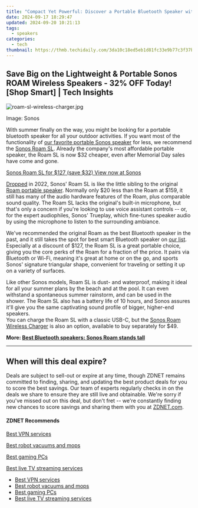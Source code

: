 ```yaml
---
title: "Compact Yet Powerful: Discover a Portable Bluetooth Speaker with Deep Bass Quality by ZDNet"
date: 2024-09-17 18:29:47
updated: 2024-09-20 10:21:13
tags:
  - speakers
categories:
  - tech
thumbnail: https://thmb.techidaily.com/3da10c18ed5eb1d81fc33e9b77c3f37bbadf618042f3295c06f9d5e5b10aa5c0.jpg
---
```


## Save Big on the Lightweight & Portable Sonos ROAM Wireless Speakers - 32% OFF Today![Shop Smart] | Tech Insights

![roam-sl-wireless-charger.jpg](https://www.zdnet.com/a/img/resize/9df29a1abb7c74727e28002ea6b26cfa7380bcf2/2022/03/01/951ad7c6-9b22-40d4-bdff-ed2916ec5741/roam-sl-wireless-charger.jpg?auto=webp&precrop=4096,2300,x0,y247&width=1280)

Image: Sonos

With summer finally on the way, you might be looking for a portable bluetooth speaker for all your outdoor activities. If you want most of the functionality of [our favorite portable Sonos speaker](https://www.zdnet.com/home-and-office/home-entertainment/best-bluetooth-speakers/) for less, we recommend the [Sonos Roam SL](https://www.anrdoezrs.net/links/9041660/type/dlg/sid/zd-%5F%5FCOM%5FCLICK%5FID%5F%5F-dtp/https://www.sonos.com/en-us/shop/roam-sl). Already the company's most affordable portable speaker, the Roam SL is now $32 cheaper, even after Memorial Day sales have come and gone. 

[Sonos Roam SL for $127 (save $32) View now at Sonos](https://www.anrdoezrs.net/links/9041660/type/dlg/sid/zd-%5F%5FCOM%5FCLICK%5FID%5F%5F-dtp/https://www.sonos.com/en-us/shop/roam-sl)

[Dropped](https://www.zdnet.com/home-and-office/home-entertainment/sonos-roam-sl-drops-the-mic-with-a-159-price-tag-and-all-the-portability/) in 2022, Sonos' Roam SL is like the little sibling to the original [Roam portable speaker](https://www.anrdoezrs.net/links/9041660/type/dlg/sid/zd-%5F%5FCOM%5FCLICK%5FID%5F%5F-dtp/https://www.sonos.com/en-us/shop/roam). Normally only $20 less than the Roam at $159, it still has many of the audio hardware features of the Roam, plus comparable sound quality. The Roam SL lacks the original's built-in microphone, but that's only a concern if you're looking to use voice assistant controls -- or, for the expert audiophiles, Sonos' Trueplay, which fine-tunes speaker audio by using the microphone to listen to the surrounding ambiance. 

We've recommended the original Roam as the best Bluetooth speaker in the past, and it still takes the spot for best smart Bluetooth speaker on [our list](https://www.zdnet.com/home-and-office/home-entertainment/best-bluetooth-speakers/). Especially at a discount of $127, the Roam SL is a great portable choice, giving you the core perks of the Roam for a fraction of the price. It pairs via Bluetooth or Wi-Fi, meaning it's great at home or on the go, and sports Sonos' signature triangular shape, convenient for traveling or setting it up on a variety of surfaces. 

Like other Sonos models, Roam SL is dust- and waterproof, making it ideal for all your summer plans by the beach and at the pool. It can even withstand a spontaneous summer rainstorm, and can be used in the shower. The Roam SL also has a battery life of 10 hours, and Sonos assures it'll give you the same captivating sound profile of bigger, higher-end speakers.   
You can charge the Roam SL with a classic USB-C, but the [Sonos Roam Wireless Charger](https://www.anrdoezrs.net/links/9041660/type/dlg/sid/zd-%5F%5FCOM%5FCLICK%5FID%5F%5F-dtp/https://www.sonos.com/en-us/shop/roam-wireless-charger) is also an option, available to buy separately for $49.

**More: [Best Bluetooth speakers: Sonos Roam stands tall](https://www.zdnet.com/article/best-bluetooth-speakers/)**

---

## When will this deal expire?

Deals are subject to sell-out or expire at any time, though ZDNET remains committed to finding, sharing, and updating the best product deals for you to score the best savings. Our team of experts regularly checks in on the deals we share to ensure they are still live and obtainable. We're sorry if you've missed out on this deal, but don't fret -- we're constantly finding new chances to score savings and sharing them with you at [ZDNET.com](https://www.zdnet.com/). 

#### **ZDNET** Recommends

[Best VPN services](https://www.zdnet.com/article/best-vpn/ "Best VPN services")

[Best robot vacuums and mops](https://www.zdnet.com/article/best-robot-vacuum-mop/ "Best robot vacuums and mops")

[Best gaming PCs](https://www.zdnet.com/article/best-gaming-pc/ "Best gaming PCs")

[Best live TV streaming services](https://www.zdnet.com/article/best-live-tv-streaming-service/ "Best live TV streaming services")

* [Best VPN services](https://www.zdnet.com/article/best-vpn/ "Best VPN services")
* [Best robot vacuums and mops](https://www.zdnet.com/article/best-robot-vacuum-mop/ "Best robot vacuums and mops")
* [Best gaming PCs](https://www.zdnet.com/article/best-gaming-pc/ "Best gaming PCs")
* [Best live TV streaming services](https://www.zdnet.com/article/best-live-tv-streaming-service/ "Best live TV streaming services")

<ins class="adsbygoogle"
     style="display:block"
     data-ad-format="autorelaxed"
     data-ad-client="ca-pub-7571918770474297"
     data-ad-slot="1223367746"></ins>



<ins class="adsbygoogle"
     style="display:block"
     data-ad-client="ca-pub-7571918770474297"
     data-ad-slot="8358498916"
     data-ad-format="auto"
     data-full-width-responsive="true"></ins>
